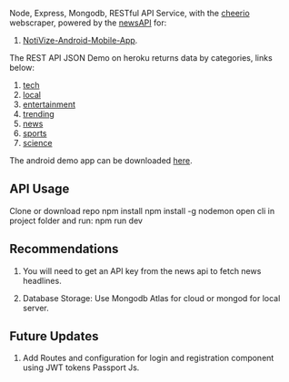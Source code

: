 Node, Express, Mongodb, RESTful API Service, with the [cheerio](https://cheerio.js.org/) webscraper, powered by the [newsAPI](https://newsapi.org/) for:
1. [NotiVize-Android-Mobile-App](https://github.com/Saspect-IO/NotiVize).

The REST API JSON Demo on heroku returns data by categories, links below:
1. [tech](https://notivize.herokuapp.com/api/articles/tech)
2. [local](https://notivize.herokuapp.com/api/articles/local)
3. [entertainment](https://notivize.herokuapp.com/api/articles/entertainment)
4. [trending](https://notivize.herokuapp.com/api/articles/trending)
5. [news](https://notivize.herokuapp.com/api/articles/news)
6. [sports](https://notivize.herokuapp.com/api/articles/sports)
7. [science](https://notivize.herokuapp.com/api/articles/science)

The android demo app can be downloaded [here](https://play.google.com/store/apps/details?id=com.saspect.notivise).

## API Usage

Clone or download repo
npm install
npm install -g nodemon
open cli in project folder and run:  npm run dev

## Recommendations

1) You will need to get an API key from the news api to fetch news headlines.

2) Database Storage: Use Mongodb Atlas for cloud or mongod for local server.

## Future Updates

1) Add Routes and configuration for login and registration component using JWT tokens Passport Js.
